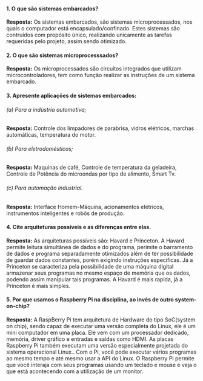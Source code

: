 #### 1. O que são sistemas embarcados?
**Resposta:** Os sistemas embarcados, são sistemas microprocessados, nos quais o computador está encapsulado/confinado. Estes sistemas são contruídos com propósito único, realizando unicamente as tarefas requeridas pelo projeto, assim sendo otimizado. 
#### 2. O que são sistemas microprocesssados?
**Resposta:** Os microprocessados são circuitos integrados que utilizam microcontroladores, tem como função realizar as instruções de um sistema embarcado.
#### 3. Apresente aplicações de sistemas embarcados:
###### (a) Para a indústria automotiva;
**Resposta:** Controle dos limpadores de parabrisa, vidros elétricos, marchas automáticas, temperatura do motor. 
###### (b) Para eletrodomésticos;
**Resposta:** Maquinas de café, Controle de temperatura da geladeira, Controle de Potência do microondas por tipo de alimento, Smart Tv.
###### (c) Para automação industrial.
**Resposta:** Interface Homem-Máquina, acionamentos elétricos, instrumentos inteligentes e robôs de produção.
#### 4. Cite arquiteturas possíveis e as diferenças entre elas.
**Resposta:** As arquiteturas possíveis são: Havard e Princeton. A Havard permite leitura simultânea de dados e do programa, perimite o barramento de dados e programa separadamente otimizados além de ter possibilidade de guardar dados constantes, porém exigindo instruções específicas. Já a Princeton se caracteriza pela possibilidade de uma máquina digital armazenar seus programas no mesmo espaço de memória que os dados, podendo assim manipular tais programas. A Havard é mais rapída, já a Princeton é mais simples.  
#### 5. Por que usamos o Raspberry Pi na disciplina, ao invés de outro system-on-chip?
**Resposta:** A RaspBerry Pi tem arquitetura de Hardware do tipo SoC(system on chip), sendo capaz de executar uma versão completa do Linux, ele é um mini computador em uma placa. Ele vem com um processador dedicado, memória, driver gráfico e entradas e saídas como HDMI.
As placas Raspberry Pi também executam uma versão especialmente projetada do sistema operacional Linux.. Com o Pi, você pode executar vários programas ao mesmo tempo e até mesmo usar a API do Linux. O Raspberry Pi permite que você interaja com seus programas usando um teclado e mouse e veja o que está acontecendo com a utilização de um monitor.
